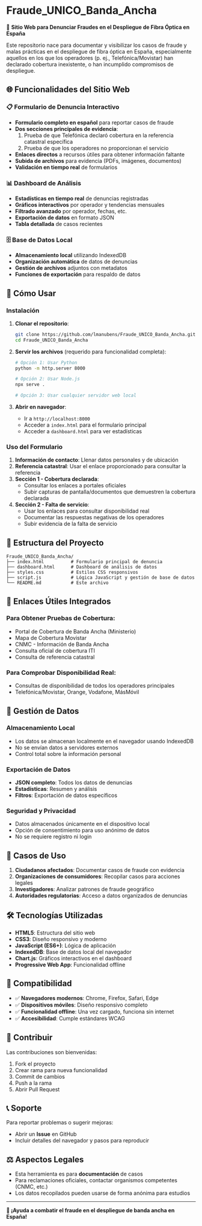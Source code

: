 # Fraude_UNICO_Banda_Ancha

🚨 **Sitio Web para Denunciar Fraudes en el Despliegue de Fibra Óptica en España**

Este repositorio nace para documentar y visibilizar los casos de fraude y malas prácticas en el despliegue de fibra óptica en España, especialmente aquellos en los que los operadores (p. ej., Telefónica/Movistar) han declarado cobertura inexistente, o han incumplido compromisos de despliegue.

## 🌐 Funcionalidades del Sitio Web

### 📋 Formulario de Denuncia Interactivo
- **Formulario completo en español** para reportar casos de fraude
- **Dos secciones principales de evidencia**:
  1. Prueba de que Telefónica declaró cobertura en la referencia catastral específica
  2. Prueba de que los operadores no proporcionan el servicio
- **Enlaces directos** a recursos útiles para obtener información faltante
- **Subida de archivos** para evidencia (PDFs, imágenes, documentos)
- **Validación en tiempo real** de formularios

### 📊 Dashboard de Análisis
- **Estadísticas en tiempo real** de denuncias registradas
- **Gráficos interactivos** por operador y tendencias mensuales
- **Filtrado avanzado** por operador, fechas, etc.
- **Exportación de datos** en formato JSON
- **Tabla detallada** de casos recientes

### 🗄️ Base de Datos Local
- **Almacenamiento local** utilizando IndexedDB
- **Organización automática** de datos de denuncias
- **Gestión de archivos** adjuntos con metadatos
- **Funciones de exportación** para respaldo de datos

## 🚀 Cómo Usar

### Instalación
1. **Clonar el repositorio**:
   ```bash
   git clone https://github.com/lmanubens/Fraude_UNICO_Banda_Ancha.git
   cd Fraude_UNICO_Banda_Ancha
   ```

2. **Servir los archivos** (requerido para funcionalidad completa):
   ```bash
   # Opción 1: Usar Python
   python -m http.server 8000
   
   # Opción 2: Usar Node.js
   npx serve .
   
   # Opción 3: Usar cualquier servidor web local
   ```

3. **Abrir en navegador**:
   - Ir a `http://localhost:8000`
   - Acceder a `index.html` para el formulario principal
   - Acceder a `dashboard.html` para ver estadísticas

### Uso del Formulario

1. **Información de contacto**: Llenar datos personales y de ubicación
2. **Referencia catastral**: Usar el enlace proporcionado para consultar la referencia
3. **Sección 1 - Cobertura declarada**:
   - Consultar los enlaces a portales oficiales
   - Subir capturas de pantalla/documentos que demuestren la cobertura declarada
4. **Sección 2 - Falta de servicio**:
   - Usar los enlaces para consultar disponibilidad real
   - Documentar las respuestas negativas de los operadores
   - Subir evidencia de la falta de servicio

## 📁 Estructura del Proyecto

```
Fraude_UNICO_Banda_Ancha/
├── index.html          # Formulario principal de denuncia
├── dashboard.html      # Dashboard de análisis de datos
├── styles.css          # Estilos CSS responsivos
├── script.js           # Lógica JavaScript y gestión de base de datos
└── README.md           # Este archivo
```

## 🔗 Enlaces Útiles Integrados

### Para Obtener Pruebas de Cobertura:
- Portal de Cobertura de Banda Ancha (Ministerio)
- Mapa de Cobertura Movistar
- CNMC - Información de Banda Ancha
- Consulta oficial de cobertura ITI
- Consulta de referencia catastral

### Para Comprobar Disponibilidad Real:
- Consultas de disponibilidad de todos los operadores principales
- Telefónica/Movistar, Orange, Vodafone, MásMóvil

## 💾 Gestión de Datos

### Almacenamiento Local
- Los datos se almacenan localmente en el navegador usando IndexedDB
- No se envían datos a servidores externos
- Control total sobre la información personal

### Exportación de Datos
- **JSON completo**: Todos los datos de denuncias
- **Estadísticas**: Resumen y análisis
- **Filtros**: Exportación de datos específicos

### Seguridad y Privacidad
- Datos almacenados únicamente en el dispositivo local
- Opción de consentimiento para uso anónimo de datos
- No se requiere registro ni login

## 🎯 Casos de Uso

1. **Ciudadanos afectados**: Documentar casos de fraude con evidencia
2. **Organizaciones de consumidores**: Recopilar casos para acciones legales
3. **Investigadores**: Analizar patrones de fraude geográfico
4. **Autoridades regulatorias**: Acceso a datos organizados de denuncias

## 🛠️ Tecnologías Utilizadas

- **HTML5**: Estructura del sitio web
- **CSS3**: Diseño responsivo y moderno
- **JavaScript (ES6+)**: Lógica de aplicación
- **IndexedDB**: Base de datos local del navegador
- **Chart.js**: Gráficos interactivos en el dashboard
- **Progressive Web App**: Funcionalidad offline

## 📱 Compatibilidad

- ✅ **Navegadores modernos**: Chrome, Firefox, Safari, Edge
- ✅ **Dispositivos móviles**: Diseño responsivo completo
- ✅ **Funcionalidad offline**: Una vez cargado, funciona sin internet
- ✅ **Accesibilidad**: Cumple estándares WCAG

## 🤝 Contribuir

Las contribuciones son bienvenidas:

1. Fork el proyecto
2. Crear rama para nueva funcionalidad
3. Commit de cambios
4. Push a la rama
5. Abrir Pull Request

## 📞 Soporte

Para reportar problemas o sugerir mejoras:
- Abrir un **Issue** en GitHub
- Incluir detalles del navegador y pasos para reproducir

## ⚖️ Aspectos Legales

- Esta herramienta es para **documentación** de casos
- Para reclamaciones oficiales, contactar organismos competentes (CNMC, etc.)
- Los datos recopilados pueden usarse de forma anónima para estudios

---

**🔴 ¡Ayuda a combatir el fraude en el despliegue de banda ancha en España!**
